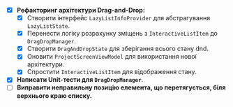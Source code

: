 - [x] **Рефакторинг архітектури Drag-and-Drop:**
    - [x] Створити інтерфейс `LazyListInfoProvider` для абстрагування `LazyListState`.
    - [x] Перенести логіку розрахунку зміщень з `InteractiveListItem` до `DragDropManager`.
    - [x] Створити `DragAndDropState` для зберігання всього стану dnd.
    - [x] Оновити `ProjectScreenViewModel` для використання нової архітектури.
    - [x] Спростити `InteractiveListItem` для відображення стану.
- [x] **Написати Unit-тести для `DragDropManager`**.
- [ ] **Виправити неправильну позицію елемента, що перетягується, біля верхнього краю списку.**
